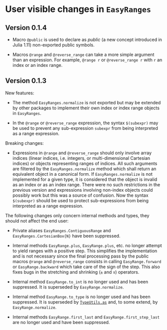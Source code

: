# User visible changes in `EasyRanges`

## Version 0.1.4

- Macro `@public` is used to declare as *public* (a new concept introduced in Julia 1.11)
  non-exported public symbols.

- Macros `@range` and `@reverse_range` can take a more simple argument than an expression.
  For example, `@range r` or `@reverse_range r` with `r` an index or an index range.


## Version 0.1.3

New features:

- The method `EasyRanges.normalize` is not exported but may be extended by other packages
  to implement their own index or index range objects in `EasyRanges`.

- In the `@range` or `@reverse_range` expression, the syntax `$(subexpr)` may be used to
  prevent any sub-expression `subexpr` from being interpreted as a range expression.

Breaking changes:

- Expressions in `@range` and `@reverse_range` should only involve array indices (linear
  indices, i.e. integers, or multi-dimensional Cartesian indices) or objects representing
  ranges of indices. All such arguments are filtered by the `EasyRanges.normalize` method
  which shall return an equivalent object in a canonical form. If `EasyRanges.normalize`
  is not implemented for a given type, it is considered that the object is invalid as an
  index or as an index range. There were no such restrictions in the previous version and
  expressions involving non-index objects could possibly work but this was a source of
  confusion. Now the syntax `$(subexpr)` should be used to protect sub-expressions from
  being interpreted as a range expression.

The following changes only concern internal methods and types, they should not affect the end user:

- Private aliases `EasyRanges.ContiguousRange` and `EasyRanges.CartesianBox{N}` have been
  suppressed.

- Internal methods `EasyRange.plus`, `EasyRange.plus`, etc. no longer attempt to yield
  ranges with a positive step. This simplifies the implementation and is not necessary
  since the final processing pass by the public macros `@range` and `@reverse_range`
  consists in calling `EasyRange.forward` or `EasyRange.backward` which take care of the
  sign of the step. This also fixes bugs in the stretching and shrinking (`±` and `∓`)
  operators.

- Internal method `EasyRange.to_int` is no longer used and has been suppressed. It is
  superseded by `EasyRange.normalize`.

- Internal method `EasyRange.to_type` is no longer used and has been suppressed. It is
  superseded by [`TypeUtils.as`](https://github.com/emmt/TypeUtils.jl) and, to some
  extend, by `EasyRange.normalize`.

- Internal methods `EasyRange.first_last` and `EasyRange.first_step_last` are no longer
  used and have been suppressed.
